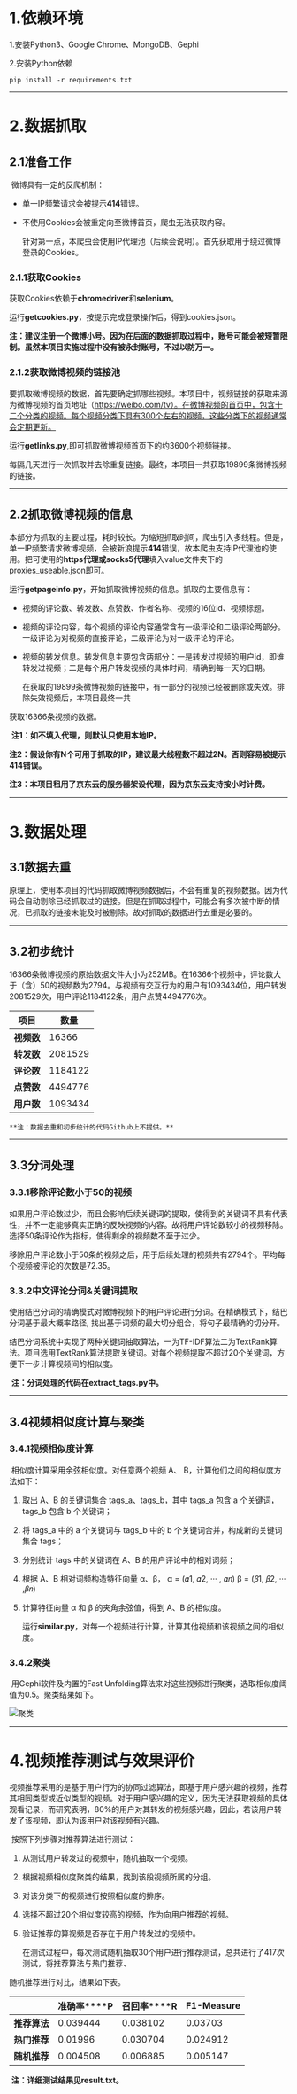 # 1.依赖环境
1.安装Python3、Google Chrome、MongoDB、Gephi

2.安装Python依赖

    pip install -r requirements.txt

------



# 2.数据抓取

## 2.1准备工作

​	微博具有一定的反爬机制：

- 单一IP频繁请求会被提示**414**错误。

- 不使用Cookies会被重定向至微博首页，爬虫无法获取内容。

  针对第一点，本爬虫会使用IP代理池（后续会说明）。首先获取用于绕过微博登录的Cookies。

### 2.1.1获取Cookies

​	获取Cookies依赖于**chromedriver**和**selenium**。

​	运行**getcookies.py**，按提示完成登录操作后，得到cookies.json。

​	**注：建议注册一个微博小号。因为在后面的数据抓取过程中，账号可能会被短暂限制。虽然本项目实施过程中没有被永封账号，不过以防万一。**

### 2.1.2获取微博视频的链接池

​	要抓取微博视频的数据，首先要确定抓哪些视频。本项目中，视频链接的获取来源为微博视频的首页地址（https://weibo.com/tv）。在微博视频的首页中，包含十二个分类的视频。每个视频分类下具有300个左右的视频，这些分类下的视频通常会定期更新。

​	运行**getlinks.py**,即可抓取微博视频首页下的约3600个视频链接。

​	每隔几天进行一次抓取并去除重复链接。最终，本项目一共获取19899条微博视频的链接。

------

## 2.2抓取微博视频的信息

​	本部分为抓取的主要过程，耗时较长。为缩短抓取时间，爬虫引入多线程。但是，单一IP频繁请求微博视频，会被新浪提示**414**错误，故本爬虫支持IP代理池的使用。把可使用的**https代理或socks5代理**填入value文件夹下的proxies_useable.json即可。

​	运行**getpageinfo.py**，开始抓取微博视频的信息。抓取的主要信息有：

- 视频的评论数、转发数、点赞数、作者名称、视频的16位id、视频标题。

- 视频的评论内容，每个视频的评论内容通常含有一级评论和二级评论两部分。一级评论为对视频的直接评论，二级评论为对一级评论的评论。

- 视频的转发信息。转发信息主要包含两部分：一是转发过视频的用户id，即谁转发过视频；二是每个用户转发视频的具体时间，精确到每一天的日期。

  在获取的19899条微博视频的链接中，有一部分的视频已经被删除或失效。排除失效视频后，本项目最终一共      

获取16366条视频的数据。

​	**注1：如不填入代理，则默认只使用本地IP。**

​	**注2：假设你有N个可用于抓取的IP，建议最大线程数不超过2N。否则容易被提示414错误。**

​	**注3：本项目租用了京东云的服务器架设代理，因为京东云支持按小时计费。**

------



# 3.数据处理

## 3.1数据去重

​	原理上，使用本项目的代码抓取微博视频数据后，不会有重复的视频数据。因为代码会自动剔除已经抓取过的链接。但是在抓取过程中，可能会有多次被中断的情况，已抓取的链接未能及时被剔除。故对抓取的数据进行去重是必要的。

------

## 3.2初步统计

​	16366条微博视频的原始数据文件大小为252MB。在16366个视频中，评论数大于（含）50的视频数为2794。与视频有交互行为的用户有1093434位，用户转发2081529次，用户评论1184122条，用户点赞4494776次。

| **项目**   | **数量** |
| ---------- | -------- |
| **视频数** | 16366    |
| **转发数** | 2081529  |
| **评论数** | 1184122  |
| **点赞数** | 4494776  |
| **用户数** | 1093434  |

 	**注：数据去重和初步统计的代码Github上不提供。**

------

## 3.3分词处理

### 3.3.1移除评论数小于50的视频

​	如果用户评论数过少，而且会影响后续关键词的提取，使得到的关键词不具有代表性，并不一定能够真实正确的反映视频的内容。故将用户评论数较小的视频移除。选择50条评论作为指标，使得剩余的视频数不至于过少。

​	移除用户评论数小于50条的视频之后，用于后续处理的视频共有2794个。平均每个视频被评论的次数是72.35。

### 3.3.2中文评论分词&关键词提取

​	使用结巴分词的精确模式对微博视频下的用户评论进行分词。在精确模式下，结巴分词基于最大概率路径, 找出基于词频的最大切分组合，将句子最精确的切分开。

​	结巴分词系统中实现了两种关键词抽取算法，一为TF-IDF算法二为TextRank算法。项目选用TextRank算法提取关键词。对每个视频提取不超过20个关键词，方便下一步计算视频间的相似度。

​	**注：分词处理的代码在extract_tags.py中。**

------

## 3.4视频相似度计算与聚类

### 3.4.1视频相似度计算

​	相似度计算采用余弦相似度。对任意两个视频 A、 B，计算他们之间的相似度方法如下： 

1. 取出 A、B 的关键词集合 tags_a、tags_b，其中 tags_a 包含 a 个关键词，tags_b 包含 b 个关键词；

2. 将 tags_a 中的 a 个关键词与 tags_b 中的 b 个关键词合并，构成新的关键词集合 tags； 

3. 分别统计 tags 中的关键词在 A、B 的用户评论中的相对词频； 

4. 根据 A、B 相对词频构造特征向量 α、β， α = (𝛼1, 𝛼2, ··· , 𝛼𝑛) β = (𝛽1, 𝛽2, ··· ,𝛽𝑛) 

5. 计算特征向量 α 和 β 的夹角余弦值，得到 A、B 的相似度。

   运行**similar.py**，对每一个视频进行计算，计算其他视频和该视频之间的相似度。

### 3.4.2聚类

​	用Gephi软件及内置的Fast Unfolding算法来对这些视频进行聚类，选取相似度阈值为0.5。聚类结果如下。

![聚类](./values/imgs/JuLei.jpg)

------

# 4.视频推荐测试与效果评价

​	视频推荐采用的是基于用户行为的协同过滤算法，即基于用户感兴趣的视频，推荐其相同类型或近似类型的视频。对于用户感兴趣的定义，因为无法获取视频的具体观看记录，而研究表明，80%的用户对其转发的视频感兴趣，因此，若该用户转发了该视频，即认为该用户对该视频有兴趣。

​	按照下列步骤对推荐算法进行测试：

1. 从测试用户转发过的视频中，随机抽取一个视频。

2.  根据视频相似度聚类的结果，找到该段视频所属的分组。

3. 对该分类下的视频进行按照相似度的排序。

4. 选择不超过20个相似度较高的视频，作为向用户推荐的视频。

5. 验证推荐的算视频是否存在于用户转发过的视频中。  

   在测试过程中，每次测试随机抽取30个用户进行推荐测试，总共进行了417次测试，将推荐算法与热门推荐、

随机推荐进行对比，结果如下表。

|              | **准确率****P** | **召回率****R** | **F1-Measure** |
| ------------ | --------------- | --------------- | -------------- |
| **推荐算法** | 0.039444        | 0.038102        | 0.03703        |
| **热门推荐** | 0.01996         | 0.030704        | 0.024912       |
| **随机推荐** | 0.004508        | 0.006885        | 0.005147       |

​	**注：详细测试结果见result.txt。**